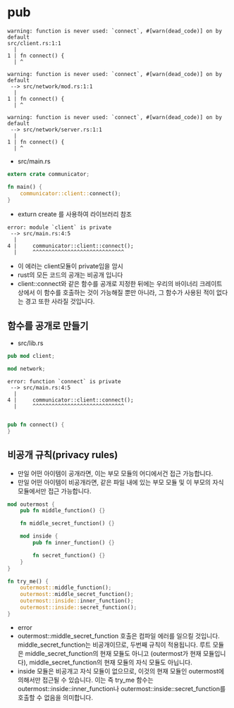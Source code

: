 # pub

```
warning: function is never used: `connect`, #[warn(dead_code)] on by default
src/client.rs:1:1
  |
1 | fn connect() {
  | ^

warning: function is never used: `connect`, #[warn(dead_code)] on by default
 --> src/network/mod.rs:1:1
  |
1 | fn connect() {
  | ^

warning: function is never used: `connect`, #[warn(dead_code)] on by default
 --> src/network/server.rs:1:1
  |
1 | fn connect() {
  | ^

```

- src/main.rs

```rs
extern crate communicator;

fn main() {
    communicator::client::connect();
}
```

- exturn create 를 사용하여 라이브러리 참조

```
error: module `client` is private
 --> src/main.rs:4:5
  |
4 |     communicator::client::connect();
  |     ^^^^^^^^^^^^^^^^^^^^^^^^^^^^^

```

- 이 에러는 client모듈이 private임을 암시
- rust의 모든 코드의 공개는 비공개 입니다
- client::connect와 같은 함수를 공개로 지정한 뒤에는 우리의 바이너리 크레이트 상에서 이 함수를 호출하는 것이 가능해질 뿐만 아니라, 그 함수가 사용된 적이 없다는 경고 또한 사라질 것입니다.

## 함수를 공개로 만들기

- src/lib.rs

```rs
pub mod client;

mod network;
```

```
error: function `connect` is private
 --> src/main.rs:4:5
  |
4 |     communicator::client::connect();
  |     ^^^^^^^^^^^^^^^^^^^^^^^^^^^^^

```

```rs

pub fn connect() {
}
```

## 비공개 규칙(privacy rules)

- 만일 어떤 아이템이 공개라면, 이는 부모 모듈의 어디에서건 접근 가능합니다.
- 만일 어떤 아이템이 비공개라면, 같은 파일 내에 있는 부모 모듈 및 이 부모의 자식 모듈에서만 접근 가능합니다.

```rs
mod outermost {
    pub fn middle_function() {}

    fn middle_secret_function() {}

    mod inside {
        pub fn inner_function() {}

        fn secret_function() {}
    }
}

fn try_me() {
    outermost::middle_function();
    outermost::middle_secret_function();
    outermost::inside::inner_function();
    outermost::inside::secret_function();
}
```

- error
- outermost::middle_secret_function 호출은 컴파일 에러를 일으킬 것입니다. middle_secret_function는 비공개이므로, 두번째 규칙이 적용됩니다. 루트 모듈은 middle_secret_function의 현재 모듈도 아니고 (outermost가 현재 모듈입니다), middle_secret_function의 현재 모듈의 자식 모듈도 아닙니다.
- inside 모듈은 비공개고 자식 모듈이 없으므로, 이것의 현재 모듈인 outermost에 의해서만 접근될 수 있습니다. 이는 즉 try_me 함수는 outermost::inside::inner_function나 outermost::inside::secret_function를 호출할 수 없음을 의미합니다.
